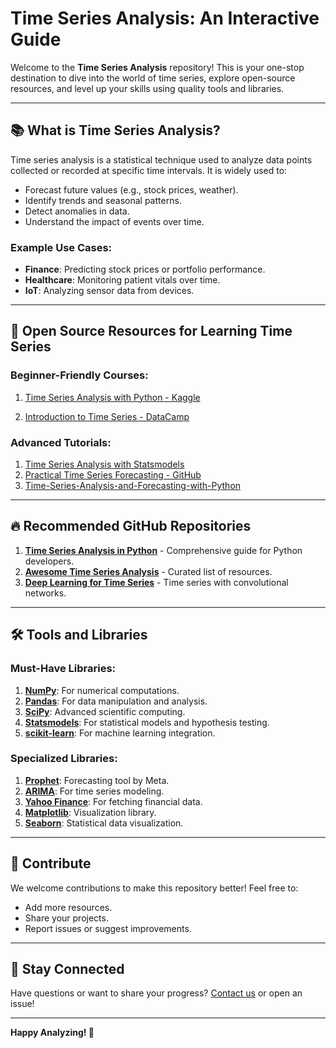 
# Time Series Analysis: An Interactive Guide

Welcome to the **Time Series Analysis** repository! This is your one-stop destination to dive into the world of time series, explore open-source resources, and level up your skills using quality tools and libraries.

---

## 📚 What is Time Series Analysis?
Time series analysis is a statistical technique used to analyze data points collected or recorded at specific time intervals. It is widely used to:

- Forecast future values (e.g., stock prices, weather).
- Identify trends and seasonal patterns.
- Detect anomalies in data.
- Understand the impact of events over time.

### Example Use Cases:
- **Finance**: Predicting stock prices or portfolio performance.
- **Healthcare**: Monitoring patient vitals over time.
- **IoT**: Analyzing sensor data from devices.

---

## 🔗 Open Source Resources for Learning Time Series

### Beginner-Friendly Courses:
1. [Time Series Analysis with Python - Kaggle](https://www.kaggle.com/learn/time-series)

2. [Introduction to Time Series - DataCamp](https://www.datacamp.com/courses/introduction-to-time-series-analysis)

### Advanced Tutorials:
1. [Time Series Analysis with Statsmodels](https://www.statsmodels.org/stable/tsa.html)
2. [Practical Time Series Forecasting - GitHub](https://github.com/cran/forecast)
3. [Time-Series-Analysis-and-Forecasting-with-Python](https://github.com/ajitsingh98/Time-Series-Analysis-and-Forecasting-with-Python?tab=readme-ov-file)
---

## 🔥 Recommended GitHub Repositories
1. **[Time Series Analysis in Python](https://github.com/joaquinamatrodrigo/time-series-analysis)** - Comprehensive guide for Python developers.
2. **[Awesome Time Series Analysis](https://github.com/MaxBenChrist/awesome-time-series-analysis)** - Curated list of resources.
3. **[Deep Learning for Time Series](https://github.com/philipperemy/keras-tcn)** - Time series with convolutional networks.

---

## 🛠️ Tools and Libraries

### Must-Have Libraries:
1. **[NumPy](https://numpy.org/)**: For numerical computations.
2. **[Pandas](https://pandas.pydata.org/)**: For data manipulation and analysis.
3. **[SciPy](https://scipy.org/)**: Advanced scientific computing.
4. **[Statsmodels](https://www.statsmodels.org/)**: For statistical models and hypothesis testing.
5. **[scikit-learn](https://scikit-learn.org/)**: For machine learning integration.

### Specialized Libraries:
1. **[Prophet](https://facebook.github.io/prophet/)**: Forecasting tool by Meta.
2. **[ARIMA](https://www.statsmodels.org/stable/generated/statsmodels.tsa.arima.model.ARIMA.html)**: For time series modeling.
3. **[Yahoo Finance](https://pypi.org/project/yfinance/)**: For fetching financial data.
4. **[Matplotlib](https://matplotlib.org/)**: Visualization library.
5. **[Seaborn](https://seaborn.pydata.org/)**: Statistical data visualization.

---

## 🤝 Contribute
We welcome contributions to make this repository better! Feel free to:
- Add more resources.
- Share your projects.
- Report issues or suggest improvements.

---

## 📧 Stay Connected
Have questions or want to share your progress? [Contact us](mailto:soumyasankar99@.com) or open an issue!

---

**Happy Analyzing! 🚀**


